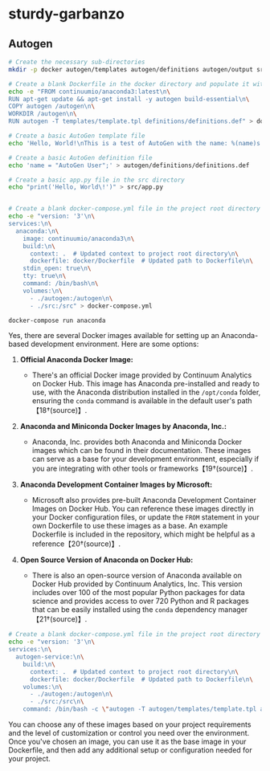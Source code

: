 # sturdy-garbanzo
## Autogen
```bash
# Create the necessary sub-directories
mkdir -p docker autogen/templates autogen/definitions autogen/output src bin tests scripts lib docs

# Create a blank Dockerfile in the docker directory and populate it with the necessary content
echo -e "FROM continuumio/anaconda3:latest\n\
RUN apt-get update && apt-get install -y autogen build-essential\n\
COPY autogen /autogen\n\
WORKDIR /autogen\n\
RUN autogen -T templates/template.tpl definitions/definitions.def" > docker/Dockerfile

# Create a basic AutoGen template file
echo 'Hello, World!\nThis is a test of AutoGen with the name: %(name)s' > autogen/templates/template.tpl

# Create a basic AutoGen definition file
echo 'name = "AutoGen User";' > autogen/definitions/definitions.def

# Create a basic app.py file in the src directory
echo "print('Hello, World\!')" > src/app.py


# Create a blank docker-compose.yml file in the project root directory and populate it with the necessary content
echo -e "version: '3'\n\
services:\n\
  anaconda:\n\
    image: continuumio/anaconda3\n\
    build:\n\
      context: .  # Updated context to project root directory\n\
      dockerfile: docker/Dockerfile  # Updated path to Dockerfile\n\
    stdin_open: true\n\
    tty: true\n\
    command: /bin/bash\n\
    volumes:\n\
      - ./autogen:/autogen\n\
      - ./src:/src" > docker-compose.yml

```
```bash
docker-compose run anaconda

```


Yes, there are several Docker images available for setting up an Anaconda-based development environment. Here are some options:

1. **Official Anaconda Docker Image:**
   - There's an official Docker image provided by Continuum Analytics on Docker Hub. This image has Anaconda pre-installed and ready to use, with the Anaconda distribution installed in the `/opt/conda` folder, ensuring the `conda` command is available in the default user's path【18†(source)】.

2. **Anaconda and Miniconda Docker Images by Anaconda, Inc.:**
   - Anaconda, Inc. provides both Anaconda and Miniconda Docker images which can be found in their documentation. These images can serve as a base for your development environment, especially if you are integrating with other tools or frameworks【19†(source)】.

3. **Anaconda Development Container Images by Microsoft:**
   - Microsoft also provides pre-built Anaconda Development Container Images on Docker Hub. You can reference these images directly in your Docker configuration files, or update the `FROM` statement in your own Dockerfile to use these images as a base. An example Dockerfile is included in the repository, which might be helpful as a reference【20†(source)】.

4. **Open Source Version of Anaconda on Docker Hub:**
   - There is also an open-source version of Anaconda available on Docker Hub provided by Continuum Analytics, Inc. This version includes over 100 of the most popular Python packages for data science and provides access to over 720 Python and R packages that can be easily installed using the `conda` dependency manager【21†(source)】.

```bash
# Create a blank docker-compose.yml file in the project root directory and populate it with the necessary content
echo -e "version: '3'\n\
services:\n\
  autogen-service:\n\
    build:\n\
      context: .  # Updated context to project root directory\n\
      dockerfile: docker/Dockerfile  # Updated path to Dockerfile\n\
    volumes:\n\
      - ./autogen:/autogen\n\
      - ./src:/src\n\
    command: /bin/bash -c \"autogen -T autogen/templates/template.tpl autogen/definitions/definitions.def\"" > docker-compose.yml
```
You can choose any of these images based on your project requirements and the level of customization or control you need over the environment. Once you've chosen an image, you can use it as the base image in your Dockerfile, and then add any additional setup or configuration needed for your project.